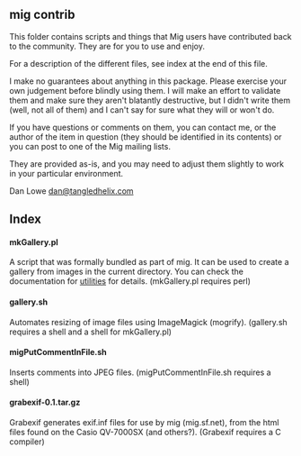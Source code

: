 ## mig contrib

This folder contains scripts and things that Mig users have contributed
back to the community.  They are for you to use and enjoy.

For a description of the different files, see index at the end of this file.

I make no guarantees about anything in this package.  Please exercise your
own judgement before blindly using them.  I will make an effort to validate
them and make sure they aren't blatantly destructive, but I didn't write
them (well, not all of them) and I can't say for sure what they will or
won't do.

If you have questions or comments on them, you can contact me, or the
author of the item in question (they should be identified in its contents)
or you can post to one of the Mig mailing lists.

They are provided as-is, and you may need to adjust them slightly to work in
your particular environment.

  Dan Lowe
  dan@tangledhelix.com


## Index

#### mkGallery.pl
  A script that was formally bundled as part of mig. It can be used to create
  a gallery from images in the current directory.
  You can check the documentation for [utilities](https://mig.wcht.de/docs/utilities.html)
  for details.
  (mkGallery.pl requires perl)

#### gallery.sh
  Automates resizing of image files using ImageMagick (mogrify).
  (gallery.sh requires a shell and a shell for mkGallery.pl)

#### migPutCommentInFile.sh
  Inserts comments into JPEG files.
  (migPutCommentInFile.sh requires a shell)

#### grabexif-0.1.tar.gz
  Grabexif generates exif.inf files for use by mig (mig.sf.net),
  from the html files found on the Casio QV-7000SX (and others?).
  (Grabexif requires a C compiler)